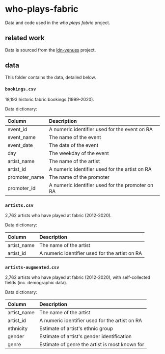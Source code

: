 
# who-plays-fabric

Data and code used in the *who plays fabric* project.

## related work

Data is sourced from the [ldn-venues](https://github.com/club-cooking/ldn-venues) project.

## data

This folder contains the data, detailed below.

### `bookings.csv`

18,193 historic fabric bookings (1999-2020). 

Data dictionary:

| Column    | Description                                                                                                                                                                |
|:----------|:---------------------------------------------------------------------------------------------------------------------------------------------------------------------------|
| event_id   | A numeric identifier used for the event on RA  |
| event_name | The name of the event |
| event_date | The date of the event |
| day | The weekday of the event |
| artist_name | The name of the artist |
| artist_id | A numeric identifier used for the artist on RA |
| promoter_name | The name of the promoter |
| promoter_id | A numeric identifier used for the promoter on RA |

### `artists.csv`

2,762 artists who have played at fabric (2012-2020). 

Data dictionary:

| Column    | Description                                                                                                                                                                |
|:----------|:---------------------------------------------------------------------------------------------------------------------------------------------------------------------------|
| artist_name | The name of the artist |
| artist_id | A numeric identifier used for the artist on RA |

### `artists-augmented.csv`

2,762 artists who have played at fabric (2012-2020), with self-collected fields (inc. demographic data). 

Data dictionary:

| Column    | Description                                                                                                                                                                |
|:----------|:---------------------------------------------------------------------------------------------------------------------------------------------------------------------------|
| artist_name | The name of the artist |
| artist_id | A numeric identifier used for the artist on RA |
| ethnicity | Estimate of artist's ethnic group |
| gender | Estimate of artist's gender identification |
| genre | Estimate of genre the artist is most known for |

